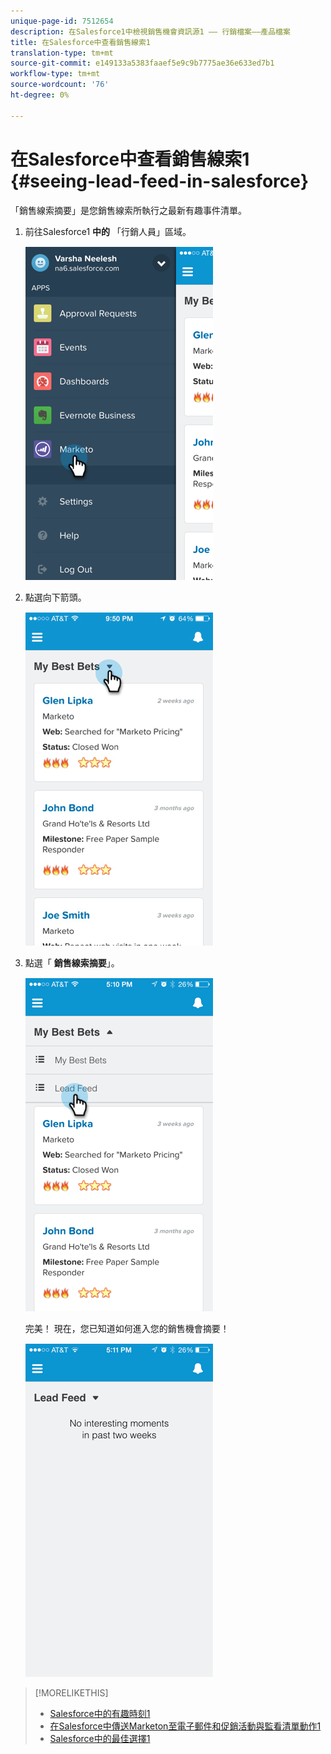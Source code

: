```yaml
---
unique-page-id: 7512654
description: 在Salesforce1中檢視銷售機會資訊源1 —— 行銷檔案——產品檔案
title: 在Salesforce中查看銷售線索1
translation-type: tm+mt
source-git-commit: e149133a5383faaef5e9c9b7775ae36e633ed7b1
workflow-type: tm+mt
source-wordcount: '76'
ht-degree: 0%

---
```



# 在Salesforce中查看銷售線索1 {#seeing-lead-feed-in-salesforce}

「銷售線索摘要」是您銷售線索所執行之最新有趣事件清單。

1. 前往Salesforce1 **中的** 「行銷人員」區域。

   ![](assets/image2015-4-20-15-3a14-3a15.png)

1. 點選向下箭頭。

   ![](assets/image2015-4-23-17-3a7-3a16.png)

1. 點選「 **銷售線索摘要**」。

   ![](assets/image2015-4-23-17-3a19-3a16.png)

   完美！ 現在，您已知道如何進入您的銷售機會摘要！

   ![](assets/image2015-4-23-17-3a20-3a12.png)

>[!MORELIKETHIS]
>
>* [Salesforce中的有趣時刻1](interesting-moments-in-salesforce1.md)
>* [在Salesforce中傳送Marketon至電子郵件和促銷活動與監看清單動作1](send-marketo-email-and-campaign-and-watchlist-actions-in-salesforce1.md)
>* [Salesforce中的最佳選擇1](best-bets-in-salesforce1.md)

>




